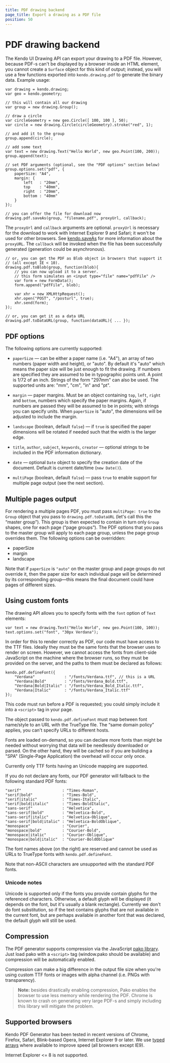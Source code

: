 ```yaml
---
title: PDF drawing backend
page_title: Export a drawing as a PDF file
position: 50
---
```


# PDF drawing backend

The Kendo UI Drawing API can export your drawing to a PDF file.  However, because PDF-s can't be displayed by a browser inside an HTML element, you cannot create a `Surface` object for this kind of output; instead, you will use a few functions exported into `kendo.drawing.pdf` to generate the binary data.  Example usage:

    var drawing = kendo.drawing;
    var geo = kendo.geometry;

    // this will contain all our drawing
    var group = new drawing.Group();

    // draw a circle
    var circleGeometry = new geo.Circle([ 100, 100 ], 50);
    var circle = new drawing.Circle(circleGeometry).stroke("red", 1);

    // and add it to the group
    group.append(circle);

    // add some text
    var text = new drawing.Text("Hello World", new geo.Point(100, 200));
    group.append(text);

    // set PDF arguments (optional, see the "PDF options" section below)
    group.options.set("pdf", {
        paperSize: "A4",
        margin: {
            left   : "20mm",
            top    : "40mm",
            right  : "20mm",
            bottom : "40mm"
        }
    });

    // you can offer the file for download now
    drawing.pdf.saveAs(group, "filename.pdf", proxyUrl, callback);

The `proxyUrl` and `callback` arguments are optional.  `proxyUrl` is necessary for the download to work with Internet Explorer 9 and Safari; it won't be used for other browsers.  See [kendo.saveAs](/api/javascript/kendo.html#methods-saveAs) for more information about the `proxyURL`.  The `callback` will be invoked when the file has been successfully generated (generation could be asynchronous).

    // or, you can get the PDF as Blob object in browsers that support it
    // (all except IE < 10).
    drawing.pdf.toBlob(group, function(blob){
        // you can now upload it to a server.
        // this form simulates an <input type="file" name="pdfFile" />
        var form = new FormData();
        form.append("pdfFile", blob);

        var xhr = new XMLHttpRequest();
        xhr.open("POST", "/posturl", true);
        xhr.send(form);
    });

    // or, you can get it as a data URL
    drawing.pdf.toDataURL(group, function(dataURL){ ... });


## PDF options

The following options are currently supported:

- `paperSize` — can be either a paper name (i.e. "A4"), an array of two numbers (paper width and height), or "auto".  By default it's "auto" which means the paper size will be just enough to fit the drawing.  If numbers are specified they are assumed to be in typographic points unit.  A point is 1/72 of an inch.  Strings of the form "297mm" can also be used.  The supported units are: "mm", "cm", "in" and "pt".

- `margin` — paper margins.  Must be an object containing `top`, `left`, `right` and `bottom`, numbers which specify the paper margins.  Again, if numbers are passed they will be assumed to be in points; with strings you can specify units. When `paperSize` is "auto", the dimensions will be adjusted to include the margin.

- `landscape` (boolean, default `false`) — if `true` is specified the paper dimensions will be rotated if needed such that the width is the larger edge.

- `title`, `author`, `subject`, `keywords`, `creator` — optional strings to be included in the PDF information dictionary.

- `date` — optional `Date` object to specify the creation date of the document.  Default is current date/time (`new Date()`).

- `multiPage` (boolean, default `false`) — pass `true` to enable support for multiple page output (see the next section).


## Multiple pages output

For rendering a multiple pages PDF, you must pass `multiPage: true` to the `Group` object that you pass to `drawing.pdf.toDataURL` (let's call this the “master group”).  This group is then expected to contain in turn only `Group` shapes, one for each page (“page groups”).  The PDF options that you pass to the master group will apply to each page group, unless the page group overrides them.  The following options can be overridden:

- paperSize
- margin
- landscape

Note that if `paperSize` is `"auto"` on the master group and page groups do not override it, then the paper size for each individual page will be determined by its corresponding group—this means the final document could have pages of different sizes.


## Using custom fonts

The drawing API allows you to specify fonts with the `font` option of `Text` elements:

    var text = new drawing.Text("Hello World", new geo.Point(100, 100));
    text.options.set("font", "30px Verdana");

In order for this to render correctly as PDF, our code must have access to the TTF files.  Ideally they must be the same fonts that the browser uses to render on screen.  However, we cannot access the fonts from client-side JavaScript on the machine where the browser runs, so they must be provided on the server, and the paths to them must be declared as follows:

    kendo.pdf.defineFont({
        "Verdana"             : "/fonts/Verdana.ttf", // this is a URL
        "Verdana|Bold"        : "/fonts/Verdana_Bold.ttf",
        "Verdana|Bold|Italic" : "/fonts/Verdana_Bold_Italic.ttf",
        "Verdana|Italic"      : "/fonts/Verdana_Italic.ttf"
    });

This code must run before a PDF is requested; you could simply include it into a `<script>` tag in your page.

The object passed to `kendo.pdf.defineFont` must map between font name/style to an URL with the TrueType file.  The “same domain policy” applies, you can't specify URLs to different hosts.

Fonts are loaded on-demand, so you can declare more fonts than might be needed without worrying that data will be needlessly downloaded or parsed.  On the other hand, they will be cached so if you are building a "SPA" (Single-Page Application) the overhead will occur only once.

Currently only TTF fonts having an Unicode mapping are supported.

If you do not declare any fonts, our PDF generator will fallback to the following standard PDF fonts:

    "serif"                  : "Times-Roman",
    "serif|bold"             : "Times-Bold",
    "serif|italic"           : "Times-Italic",
    "serif|bold|italic"      : "Times-BoldItalic",
    "sans-serif"             : "Helvetica",
    "sans-serif|bold"        : "Helvetica-Bold",
    "sans-serif|italic"      : "Helvetica-Oblique",
    "sans-serif|bold|italic" : "Helvetica-BoldOblique",
    "monospace"              : "Courier",
    "monospace|bold"         : "Courier-Bold",
    "monospace|italic"       : "Courier-Oblique",
    "monospace|bold|italic"  : "Courier-BoldOblique"

The font names above (on the right) are reserved and cannot be used as URLs to TrueType fonts with `kendo.pdf.defineFont`.

Note that non-ASCII characters are unsupported with the standard PDF fonts.

### Unicode notes

Unicode is supported only if the fonts you provide contain glyphs for the referenced characters.  Otherwise, a default glyph will be displayed (it depends on the font, but it's usually a blank rectangle).  Currently we don't do font substitution, so if the text contains glyphs that are not available in the current font, but are perhaps available in another font that was declared, the default glyph will still be used.


## Compression

The PDF generator supports compression via the JavaScript [pako library](https://github.com/nodeca/pako).  Just load pako with a `<script>` tag (window.pako should be available) and compression will be automatically enabled.

Compression can make a big difference in the output file size when you're using custom TTF fonts or images with alpha channel (i.e. PNGs with transparency).

> **Note:** besides drastically enabling compression, Pako enables the browser to use less memory while rendering the
> PDF.  Chrome is known to crash on generating very large PDF-s and simply including this library will mitigate the
> problem.


## Supported browsers

Kendo PDF Generator has been tested in recent versions of Chrome, Firefox, Safari, Blink-based Opera, Internet Explorer 9 or later.  We use [typed arrays](https://developer.mozilla.org/en-US/docs/Web/JavaScript/Typed_arrays) where available to improve speed (all browsers except IE9).

Internet Explorer <= 8 is not supported.
